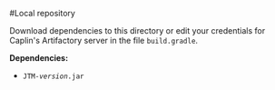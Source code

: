 #Local repository

Download dependencies to this directory or edit your credentials for Caplin's Artifactory
server in the file `build.gradle`.

**Dependencies:**

* <code>JTM-<em>version</em>.jar</code>
